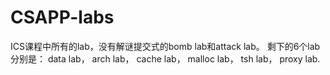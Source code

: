 # CSAPP-labs
ICS课程中所有的lab，没有解谜提交式的bomb lab和attack lab。
剩下的6个lab分别是：
data lab，
arch lab，
cache lab，
malloc lab，
tsh lab，
proxy lab.
